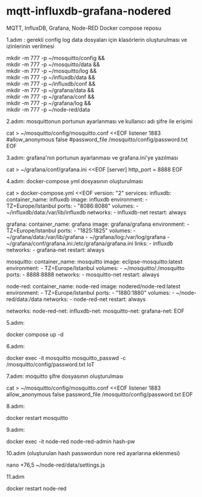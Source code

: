 # mqtt-influxdb-grafana-nodered
MQTT, InfluxDB, Grafana, Node-RED Docker compose reposu

1.adım : gerekli config log data dosyaları için klasörlerin oluşturulması ve izinlerinin verilmesi

mkdir -m 777 -p ~/mosquitto/config && \
mkdir -m 777 -p ~/mosquitto/data && \
mkdir -m 777 -p ~/mosquitto/log && \
mkdir -m 777 -p ~/influxdb/data && \
mkdir -m 777 -p ~/influxdb/conf && \
mkdir -m 777 -p ~/grafana/data && \
mkdir -m 777 -p ~/grafana/conf && \
mkdir -m 777 -p ~/grafana/log && \
mkdir -m 777 -p ~/node-red/data

2.adım: mosquittonun portunun ayarlanması ve kullanıcı adı şifre ile erişimi

cat > ~/mosquitto/config/mosquitto.conf <<EOF
listener 1883
#allow_anonymous false
#password_file /mosquitto/config/password.txt
EOF

3.adım: grafana'nın portunun ayarlanması ve grafana.ini'ye yazılması

cat > ~/grafana/conf/grafana.ini <<EOF
[server]
http_port = 8888
EOF

4.adım: docker-compose.yml dosyasının oluşturulması

cat > docker-compose.yml <<EOF
version: "2"
services:
  influxdb:
    container_name: influxdb
    image: influxdb
    environment:
      - TZ=Europe/Istanbul
    ports:
      - "8086:8086"
    volumes:
      - ~/influxdb/data:/var/lib/influxdb
    networks:
      - influxdb-net
    restart: always
    
  grafana:
    container_name: grafana
    image: grafana/grafana
    environment:
      - TZ=Europe/Istanbul
    ports:
      - "1825:1825"
    volumes:
      - ~/grafana/data:/var/lib/grafana
      - ~/grafana/log:/var/log/grafana
      - ~/grafana/conf/grafana.ini:/etc/grafana/grafana.ini
    links:
      - influxdb
    networks:
      - grafana-net
    restart: always

  mosquitto:
    container_name: mosquitto
    image: eclipse-mosquitto:latest
    environment:
      - TZ=Europe/Istanbul
    volumes:
      - ~/mosquitto/:/mosquitto  
    ports:
      - 8888:8888
    networks:
      - mosquitto-net
    restart: always

  node-red:
    container_name: node-red
    image: nodered/node-red:latest
    environment:
      - TZ=Europe/Istanbul
    ports:
      - "1880:1880"
    volumes:
      - ~/node-red/data:/data
    networks:
      - node-red-net
    restart: always

networks:
  node-red-net:
  influxdb-net:
  mosquitto-net:
  grafana-net:
EOF

5.adım:

docker compose up -d

6.adım:

docker exec -it mosquitto mosquitto_passwd -c /mosquitto/config/password.txt IoT

7.adım: moquitto şifre dosyasının oluşturulması

cat > ~/mosquitto/config/mosquitto.conf <<EOF
listener 1883
allow_anonymous false
password_file /mosquitto/config/password.txt
EOF

8.adım:

docker restart mosquitto

9.adım:

docker exec -it node-red node-red-admin hash-pw

10.adım (oluşturulan hash passwordun nore red ayarlarına eklenmesi)

nano +76,5 ~/node-red/data/settings.js

11.adım

docker restart node-red
